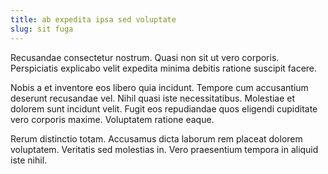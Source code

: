 ```yaml
---
title: ab expedita ipsa sed voluptate
slug: sit fuga
---
```


Recusandae consectetur nostrum. Quasi non sit ut vero corporis. Perspiciatis explicabo velit expedita minima debitis ratione suscipit facere.

Nobis a et inventore eos libero quia incidunt. Tempore cum accusantium deserunt recusandae vel. Nihil quasi iste necessitatibus. Molestiae et dolorem sunt incidunt velit. Fugit eos repudiandae quos eligendi cupiditate vero corporis maxime. Voluptatem ratione eaque.

Rerum distinctio totam. Accusamus dicta laborum rem placeat dolorem voluptatem. Veritatis sed molestias in. Vero praesentium tempora in aliquid iste nihil.
